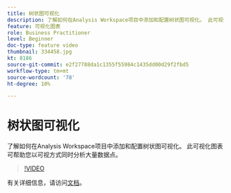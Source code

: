 ```yaml
---
title: 树状图可视化
description: 了解如何在Analysis Workspace项目中添加和配置树状图可视化。 此可视化图表可帮助您以可视方式同时分析大量数据点。
feature: 可视化图表
role: Business Practitioner
level: Beginner
doc-type: feature video
thumbnail: 334458.jpg
kt: 8186
source-git-commit: e2f27788da1c1355f55984c1435dd00d29f2fbd5
workflow-type: tm+mt
source-wordcount: '78'
ht-degree: 10%

---
```



# 树状图可视化

了解如何在Analysis Workspace项目中添加和配置树状图可视化。 此可视化图表可帮助您以可视方式同时分析大量数据点。

>[!VIDEO](https://video.tv.adobe.com/v/334458/?quality=12&learn=on)

有关详细信息，请访问[文档](https://experienceleague.adobe.com/docs/analytics/analyze/analysis-workspace/visualizations/treemap.html?lang=en)。
